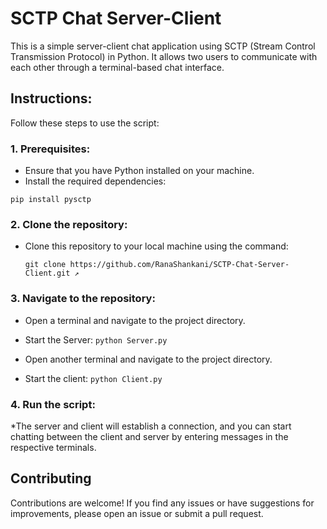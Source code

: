# SCTP Chat Server-Client

This is a simple server-client chat application using SCTP (Stream Control Transmission Protocol) in Python. It allows two users to communicate with each other through a terminal-based chat interface.

## Instructions:
Follow these steps to use the script:
### 1. Prerequisites:
* Ensure that you have Python installed on your machine.
* Install the required dependencies:

`pip install pysctp`

### 2. Clone the repository:

* Clone this repository to your local machine using the command:

  `git clone https://github.com/RanaShankani/SCTP-Chat-Server-Client.git ↗`

### 3. Navigate to the repository:

* Open a terminal and navigate to the project directory.
* Start the Server:
`python Server.py`

* Open another terminal and navigate to the project directory.
* Start the client:
`python Client.py`


### 4. Run the script:
*The server and client will establish a connection, and you can start chatting between the client and server by entering messages in the respective terminals.

## Contributing
Contributions are welcome! If you find any issues or have suggestions for improvements, please open an issue or submit a pull request.
